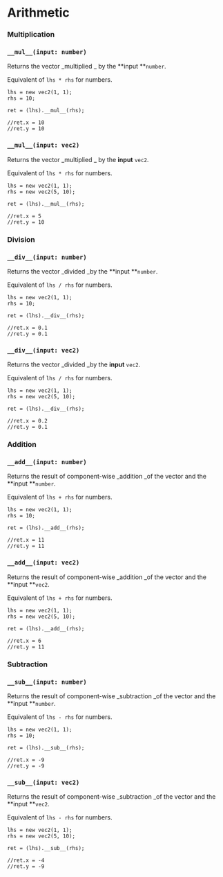 # Arithmetic

### Multiplication

### `__mul__(input: number)`

Returns the vector _multiplied _ by the **input **`number`.

Equivalent of `lhs * rhs` for numbers.

```gml
lhs = new vec2(1, 1);
rhs = 10;

ret = (lhs).__mul__(rhs);

//ret.x = 10
//ret.y = 10
```

### `__mul__(input: vec2)`

Returns the vector _multiplied _ by the **input** `vec2`.

Equivalent of `lhs * rhs` for numbers.

```gml
lhs = new vec2(1, 1);
rhs = new vec2(5, 10);

ret = (lhs).__mul__(rhs);

//ret.x = 5
//ret.y = 10
```

### Division

### `__div__(input: number)`

Returns the vector _divided _by the **input **`number`.

Equivalent of `lhs / rhs` for numbers.

```gml
lhs = new vec2(1, 1);
rhs = 10;

ret = (lhs).__div__(rhs);

//ret.x = 0.1
//ret.y = 0.1
```

### `__div__(input: vec2)`

Returns the vector _divided _by the **input** `vec2`.

Equivalent of `lhs / rhs` for numbers.

```gml
lhs = new vec2(1, 1);
rhs = new vec2(5, 10);

ret = (lhs).__div__(rhs);

//ret.x = 0.2
//ret.y = 0.1
```



### Addition

### `__add__(input: number)`

Returns the result of component-wise _addition _of the vector and the **input **`number`.

Equivalent of `lhs + rhs` for numbers.

```gml
lhs = new vec2(1, 1);
rhs = 10;

ret = (lhs).__add__(rhs);

//ret.x = 11
//ret.y = 11
```

### `__add__(input: vec2)`

Returns the result of component-wise _addition _of the vector and the **input **`vec2`.

Equivalent of `lhs + rhs` for numbers.

```gml
lhs = new vec2(1, 1);
rhs = new vec2(5, 10);

ret = (lhs).__add__(rhs);

//ret.x = 6
//ret.y = 11
```

### Subtraction

### `__sub__(input: number)`

Returns the result of component-wise _subtraction _of the vector and the **input **`number`.

Equivalent of `lhs - rhs` for numbers.

```gml
lhs = new vec2(1, 1);
rhs = 10;

ret = (lhs).__sub__(rhs);

//ret.x = -9
//ret.y = -9
```

### `__sub__(input: vec2)`

Returns the result of component-wise _subtraction _of the vector and the **input **`vec2`.

Equivalent of `lhs - rhs` for numbers.

```gml
lhs = new vec2(1, 1);
rhs = new vec2(5, 10);

ret = (lhs).__sub__(rhs);

//ret.x = -4
//ret.y = -9
```
